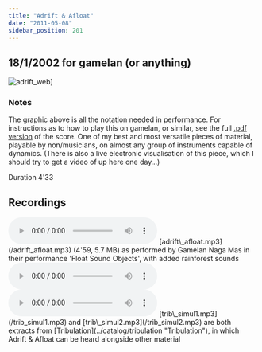 ```yaml
---
title: "Adrift & Afloat"
date: "2011-05-08"
sidebar_position: 201
---
```


## 18/1/2002 for gamelan (or anything)

![](/img/adrift_web.png "adrift_web")]

### Notes

The graphic above is all the notation needed in performance. For instructions as to how to play this on gamelan, or similar, see the full [.pdf version](https://tedthetrumpet.files.wordpress.com/2019/12/adrift_afloat_2k20.pdf) of the score. One of my best and most versatile pieces of material, playable by non/musicians, on almost any group of instruments capable of dynamics. (There is also a live electronic visualisation of this piece, which I should try to get a video of up here one day…)

Duration 4'33


## Recordings

<audio controls>
  <source src="/adrift_afloat.mp3"/>
</audio>
[adrift\_afloat.mp3](/adrift_afloat.mp3) (4'59, 5.7 MB) as performed by Gamelan Naga Mas in their performance 'Float Sound Objects', with added rainforest sounds

<audio controls>
  <source src="/trib_simul1.mp3"/>
</audio>

<audio controls>
  <source src="/trib_simul2.mp3"/>
</audio>
[trib\_simul1.mp3](/trib_simul1.mp3) and [trib\_simul2.mp3](/trib_simul2.mp3) are both extracts from [Tribulation](../catalog/tribulation "Tribulation"), in which Adrift & Afloat can be heard alongside other material





